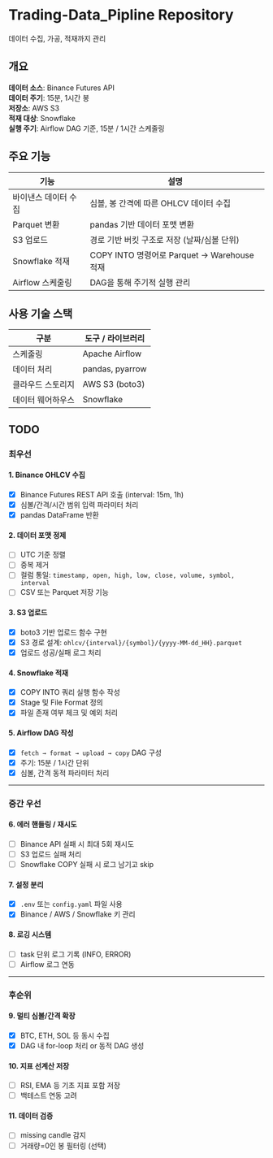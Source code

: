 # Trading-Data_Pipline Repository
데이터 수집, 가공, 적재까지 관리

## 개요
**데이터 소스**: Binance Futures API  
**데이터 주기**: 15분, 1시간 봉  
**저장소**: AWS S3  
**적재 대상**: Snowflake  
**실행 주기**: Airflow DAG 기준, 15분 / 1시간 스케줄링

## 주요 기능
| 기능           | 설명                                    |
| ------------ | ------------------------------------- |
| 바이낸스 데이터 수집  | 심볼, 봉 간격에 따른 OHLCV 데이터 수집             |
| Parquet 변환   | pandas 기반 데이터 포맷 변환                   |
| S3 업로드       | 경로 기반 버킷 구조로 저장 (날짜/심볼 단위)            |
| Snowflake 적재 | COPY INTO 명령어로 Parquet → Warehouse 적재 |
| Airflow 스케줄링 | DAG을 통해 주기적 실행 관리                     |

## 사용 기술 스택
| 구분        | 도구 / 라이브러리                             |
| --------- | -------------------------------------- |
| 스케줄링      | Apache Airflow                         |
| 데이터 처리    | pandas, pyarrow                        |
| 클라우드 스토리지 | AWS S3 (boto3)                         |
| 데이터 웨어하우스 | Snowflake                              |

## TODO

### 최우선 

#### 1. Binance OHLCV 수집
- [X] Binance Futures REST API 호출 (interval: 15m, 1h)
- [X] 심볼/간격/시간 범위 입력 파라미터 처리
- [X] pandas DataFrame 반환

#### 2. 데이터 포맷 정제
- [ ] UTC 기준 정렬
- [ ] 중복 제거
- [ ] 컬럼 통일: `timestamp, open, high, low, close, volume, symbol, interval`
- [ ] CSV 또는 Parquet 저장 기능

#### 3. S3 업로드
- [X] boto3 기반 업로드 함수 구현
- [X] S3 경로 설계: `ohlcv/{interval}/{symbol}/{yyyy-MM-dd_HH}.parquet`
- [X] 업로드 성공/실패 로그 처리

#### 4. Snowflake 적재
- [X] COPY INTO 쿼리 실행 함수 작성
- [X] Stage 및 File Format 정의
- [X] 파일 존재 여부 체크 및 예외 처리

#### 5. Airflow DAG 작성
- [X] `fetch → format → upload → copy` DAG 구성
- [X] 주기: 15분 / 1시간 단위
- [X] 심볼, 간격 동적 파라미터 처리

---

### 중간 우선

#### 6. 에러 핸들링 / 재시도
- [ ] Binance API 실패 시 최대 5회 재시도
- [ ] S3 업로드 실패 처리
- [ ] Snowflake COPY 실패 시 로그 남기고 skip

#### 7. 설정 분리
- [X] `.env` 또는 `config.yaml` 파일 사용
- [X] Binance / AWS / Snowflake 키 관리

#### 8. 로깅 시스템
- [ ] task 단위 로그 기록 (INFO, ERROR)
- [ ] Airflow 로그 연동

---

### 후순위

#### 9. 멀티 심볼/간격 확장
- [X] BTC, ETH, SOL 등 동시 수집
- [X] DAG 내 for-loop 처리 or 동적 DAG 생성

#### 10. 지표 선계산 저장
- [ ] RSI, EMA 등 기초 지표 포함 저장
- [ ] 백테스트 연동 고려

#### 11. 데이터 검증
- [ ] missing candle 감지
- [ ] 거래량=0인 봉 필터링 (선택)
